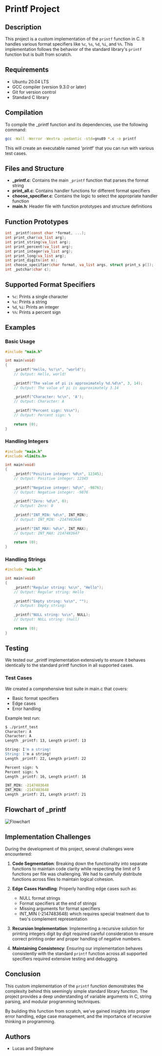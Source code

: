 # Printf Project

## Description
This project is a custom implementation of the `printf` function in C. It handles various format specifiers like `%c`, `%s`, `%d`, `%i`, and `%%`. This implementation follows the behavior of the standard library's `printf` function but is built from scratch.

## Requirements

- Ubuntu 20.04 LTS
- GCC compiler (version 9.3.0 or later)
- Git for version control
- Standard C library

## Compilation

To compile the _printf function and its dependencies, use the following command:

```bash
gcc -Wall -Werror -Wextra -pedantic -std=gnu89 *.c -o printf
```

This will create an executable named 'printf' that you can run with various test cases.

## Files and Structure

- **_printf.c**: Contains the main `_printf` function that parses the format string
- **print_all.c**: Contains handler functions for different format specifiers
- **choose_specifier.c**: Contains the logic to select the appropriate handler function
- **main.h**: Header file with function prototypes and structure definitions

## Function Prototypes

```c
int _printf(const char *format, ...);
int print_char(va_list arg);
int print_string(va_list arg);
int print_percent(va_list arg);
int print_integer(va_list arg);
int print_long(va_list arg);
int print_digits(int n);
int choose_specifier(char format, va_list args, struct print_s p[]);
int _putchar(char c);
```

## Supported Format Specifiers

- `%c`: Prints a single character
- `%s`: Prints a string
- `%d`, `%i`: Prints an integer
- `%%`: Prints a percent sign

## Examples

### Basic Usage

```c
#include "main.h"

int main(void)
{
    _printf("Hello, %s!\n", "world");
    // Output: Hello, world!
    
    _printf("The value of pi is approximately %d.%d\n", 3, 14);
    // Output: The value of pi is approximately 3.14
    
    _printf("Character: %c\n", 'A');
    // Output: Character: A
    
    _printf("Percent sign: %%\n");
    // Output: Percent sign: %
    
    return (0);
}
```

### Handling Integers

```c
#include "main.h"
#include <limits.h>

int main(void)
{
    _printf("Positive integer: %d\n", 12345);
    // Output: Positive integer: 12345
    
    _printf("Negative integer: %d\n", -9876);
    // Output: Negative integer: -9876
    
    _printf("Zero: %d\n", 0);
    // Output: Zero: 0
    
    _printf("INT_MIN: %d\n", INT_MIN);
    // Output: INT_MIN: -2147483648
    
    _printf("INT_MAX: %d\n", INT_MAX);
    // Output: INT_MAX: 2147483647
    
    return (0);
}
```

### Handling Strings

```c
#include "main.h"

int main(void)
{
    _printf("Regular string: %s\n", "Hello");
    // Output: Regular string: Hello
    
    _printf("Empty string: %s\n", "");
    // Output: Empty string: 
    
    _printf("NULL string: %s\n", NULL);
    // Output: NULL string: (null)
    
    return (0);
}
```

## Testing

We tested our _printf implementation extensively to ensure it behaves identically to the standard printf function in all supported cases.

### Test Cases

We created a comprehensive test suite in main.c that covers:
- Basic format specifiers
- Edge cases
- Error handling

Example test run:

```bash
$ ./printf_test
Character: A
Character: A
Length _printf: 13, Length printf: 13

String: I'm a string!
String: I'm a string!
Length _printf: 22, Length printf: 22

Percent sign: %
Percent sign: %
Length _printf: 16, Length printf: 16

INT_MIN: -2147483648
INT_MIN: -2147483648
Length _printf: 21, Length printf: 21
```

## Flowchart of _printf

![Flowchart](https://C:\Users\luc92\Pictures/Flowchart_printf.png)

## Implementation Challenges

During the development of this project, several challenges were encountered:

1. **Code Segmentation**: Breaking down the functionality into separate functions to maintain code clarity while respecting the limit of 5 functions per file was challenging. We had to carefully distribute functions across files to maintain logical cohesion.

2. **Edge Cases Handling**: Properly handling edge cases such as:
   - NULL format strings
   - Format specifiers at the end of strings
   - Missing arguments for format specifiers
   - INT_MIN (-2147483648) which requires special treatment due to two's complement representation

3. **Recursion Implementation**: Implementing a recursive solution for printing integers digit by digit required careful consideration to ensure correct printing order and proper handling of negative numbers.

4. **Maintaining Consistency**: Ensuring our implementation behaves consistently with the standard `printf` function across all supported specifiers required extensive testing and debugging.

## Conclusion

This custom implementation of the `printf` function demonstrates the complexity behind this seemingly simple standard library function. The project provides a deep understanding of variable arguments in C, string parsing, and modular programming techniques.

By building this function from scratch, we've gained insights into proper error handling, edge case management, and the importance of recursive thinking in programming.

## Authors
- Lucas and Stéphane
